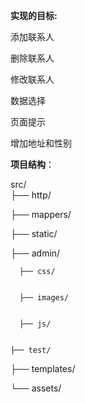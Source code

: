 **实现的目标:**


 添加联系人

 
 删除联系人

 
 修改联系人

 
 数据选择

 
 页面提示

 
 增加地址和性别
 
**项目结构**：


src/
<br>├── http/ 


├── mappers/


├── static/


  ├── admin/

    
      ├── css/

      
      ├── images/

      
      ├── js/

      
    ├── test/

    
  ├── templates/

  
  └── assets/          
